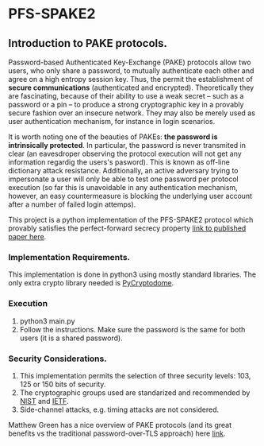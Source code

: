 # PFS-SPAKE2


## Introduction to PAKE protocols. 
Password-based Authenticated Key-Exchange (PAKE) protocols allow two users, who only share a password, to mutually authenticate each other and agree on a high entropy session key. Thus, the permit the establishment of **secure communications** (authenticated and encrypted). Theoretically they are fascinating, because of their ability to use a weak secret – such as a password or a pin – to produce a strong cryptographic key in a provably secure fashion over an insecure network. They may also be merely used as user authentication mechanism, for instance in login scenarios. 

It is worth noting one of the beauties of PAKEs: **the password is intrinsically protected**. In particular, the password is never transmited in clear (an eavesdroper observing the protocol execution will not get any information regardig the users's pasword). This is known as off-line dictionary attack resistance.  Additionally, an active adversary trying to impersonate a user will only be able to test one password per protocol execution (so far this is unavoidable in any authentication mechanism, however, an easy countermeasure is blocking the underlying user account after a number of failed login attemps).    

This project is a python implementation of the PFS-SPAKE2 protocol which provably satisfies the perfect-forward secrecy property [link to published paper here](https://eprint.iacr.org/2019/351.pdf). 

### Implementation Requirements.
This implementation is done in python3 using mostly standard libraries. The only extra crypto library needed is [PyCryptodome](https://pycryptodome.readthedocs.io/en/latest/index.html).

### Execution
1. python3 main.py
2. Follow the instructions. Make sure the password is the same for both users (it is a shared password).

### Security Considerations.
   1. This implementation permits the selection of three security levels: 103, 125 or 150 bits of security. 
   2. The cryptographic groups used are standarized and recommended by [NIST](https://csrc.nist.gov/CSRC/media/Publications/sp/800-56a/rev-3/draft/documents/sp800-56ar3-draft.pdf) and [IETF](https://tools.ietf.org/html/rfc7919#section-8.3).
   3. Side-channel attacks, e.g. timing attacks are not considered. 
   
Matthew Green has a nice overview of PAKE protocols (and its great benefits vs the traditional password-over-TLS approach) here [link](https://blog.cryptographyengineering.com/2018/10/19/lets-talk-about-pake/).
